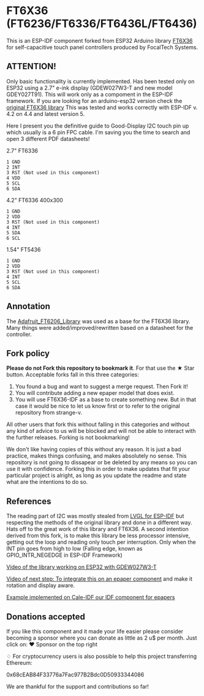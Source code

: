 # FT6X36 (FT6236/FT6336/FT6436L/FT6436)
This is an ESP-IDF component forked from ESP32 Arduino library [FT6X36](https://github.com/strange-v/FT6X36) for self-capacitive touch panel controllers produced by FocalTech Systems.

## ATTENTION!
Only basic functionality is currently implemented. Has been tested only on ESP32 using a 2.7" e-ink display (GDEW027W3-T and new model GDEY027T91).
This will work only as a compoment in the ESP-IDF framework. If you are looking for an arduino-esp32 version check the [original FT6X36 library](https://github.com/strange-v/FT6X36)
This was tested and works correctly with ESP-IDF v. 4.2 on 4.4 and latest version 5.

Here I present you the definitive guide to Good-Display I2C touch pin up which usually is a 6 pin FPC cable. I'm saving you the time to search and open 3 different PDF datasheets!

2.7" FT6336

```
1 GND
2 INT
3 RST (Not used in this component)
4 VDD
5 SCL
6 SDA
```

4.2" FT6336 400x300

```
1 GND
2 VDD
3 RST (Not used in this component)
4 INT
5 SDA
6 SCL
```

1.54" FT5436

```
1 GND
2 VDD
3 RST (Not used in this component)
4 INT
5 SCL
6 SDA
```

## Annotation
The [Adafruit_FT6206_Library](https://github.com/adafruit/Adafruit_FT6206_Library) was used as a base for the FT6X36 library. Many things were added/improved/rewritten based on a datasheet for the controller.


## Fork policy

**Please do not Fork this repository to bookmark it**. For that use the ★ Star button. Acceptable forks fall in this three categories:

1. You found a bug and want to suggest a merge request. Then Fork it!
2. You will contribute adding a new epaper model that does exist.
3. You will use FT6X36-IDF as a base to create something new. But in that case it would be nice to let us know first or to refer to the original repository from strange-v.

All other users that fork this without falling in this categories and without any kind of advice to us will be blocked and will not be able to interact with the further releases. Forking is not bookmarking!

We don't like having copies of this without any reason. It is just a bad practice, makes things confusing, and makes absolutely no sense. This repository is not going to dissapear or be deleted by any means so you can use it with confidence.
Forking this in order to make updates that fit your particular project is alright, as long as you update the readme and state what are the intentions to do so.

## References

The reading part of I2C was mostly stealed from [LVGL for ESP-IDF](https://github.com/lvgl/lv_port_esp32) but respecting the methods of the original library and done in a different way. Hats off to the great work of this library and FT6X36.
A second intention derived from this fork, is to make this library be less processor intensive, getting out the loop and reading only touch per interruption. Only when the INT pin goes from high to low (Falling edge, known as GPIO_INTR_NEGEDGE in ESP-IDF Framework)

[Video of the library working on ESP32 with GDEW027W3-T](https://twitter.com/martinfasani/status/1310294140329041921)

[Video of next step: To integrate this on an epaper component](https://twitter.com/martinfasani/status/1312877893001895943?s=21) and make it rotation and display aware.

[Example implemented on Cale-IDF our IDF component for epapers](https://github.com/martinberlin/cale-idf/wiki/Demo-catalog)

## Donations accepted

If you like this component and it made your life easier please consider becoming a sponsor where you can donate as little as 2 u$ per month. Just click on:
❤ Sponsor  on the top right

♢ For cryptocurrency users is also possible to help this project transferring Ethereum:

0x68cEAB84F33776a7Fac977B2Bdc0D50933344086

We are thankful for the support and contributions so far!

